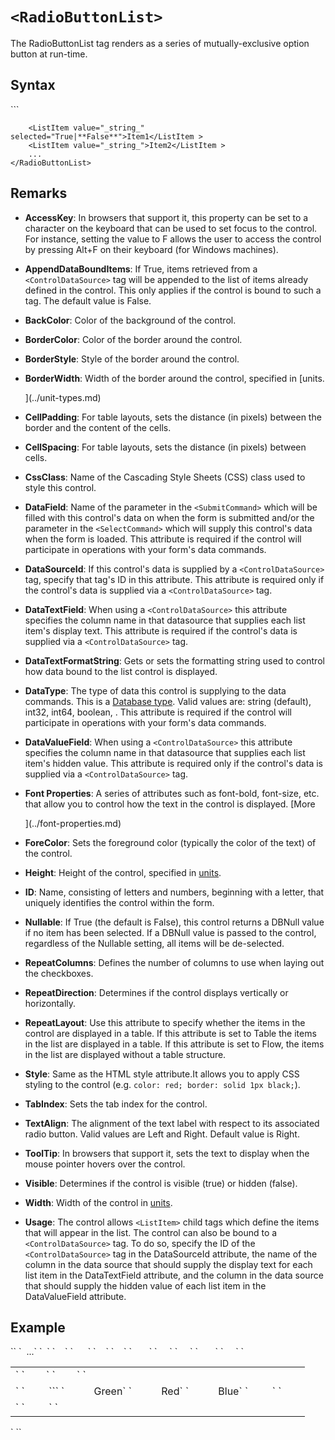 # `<RadioButtonList>`





The RadioButtonList tag renders as a series of mutually-exclusive option button at run-time.



## Syntax

<div>`<RadioButtonList`  
``    AccessKey="_string_"  
    AppendDataBoundItems="True|**False**"  
    BackColor="_color name_|#dddddd"  
    BorderColor="color name|#dddddd"  
    BorderStyle="**NotSet**|None|Dotted|Dashed|Solid|Double|Groove|Ridge| Inset|Outset"  
    BorderWidth="_size_"  
    CellPadding="_integer_"  
    CellSpacing="_integer_"  
    CssClass="_string_"  
    DataSourceID="_string_"  
    DataTextField="_string_"  
    DataTextFormatString="_string_"  
    DataValueField="_string_"  
    Enabled="**True**|False"  
    Font-Bold="True|**False**"  
    Font-Italic="True|**False**"  
    Font-Names="_string_"  
    Font-Overline="True|**False**"  
    Font-Size="_string_|Smaller|Larger|XX-Small|X-Small|Small|Medium| Large|X-Large|XX-Large"  
    Font-Strikeout="True|**False**"  
    Font-Underline="True|**False**"  
    ForeColor="_color name_|#dddddd"  
    Height="_size_"  
    ID="_string_"  
    Nullable="True|**False**"  
    RepeatColumns="_integer_"  
    RepeatDirection="Horizontal|**Vertical**"  
    RepeatLayout="**Table**|Flow"  
    Style="_string_"  
    TabIndex="_integer_"  
    TextAlign="Left|**Right**"  
    ToolTip="_string_"  
    Visible="**True**|False"  
    Width="_size_"``>``  

`    <ListItem value="_string_" selected="True|**False**">Item1</ListItem >`  
`    <ListItem value="_string_">Item2</ListItem >`  
`    ...`  
`</RadioButtonList>`</div>



## Remarks

*   **AccessKey**: In browsers that support it, this property can be set to a character on the keyboard that can be used to set focus to the control. For instance, setting the value to F allows the user to access the control by pressing Alt+F on their keyboard (for Windows machines).  

*   **AppendDataBoundItems**: If True, items retrieved from a `<ControlDataSource>` tag will be appended to the list of items already defined in the control. This only applies if the control is bound to such a tag. The default value is False.  

*   **BackColor**: Color of the background of the control.  

*   **BorderColor**: Color of the border around the control.  

*   **BorderStyle**: Style of the border around the control.  

*   **BorderWidth**: Width of the border around the control, specified in [units.  

    ](../unit-types.md)
*   **CellPadding**: For table layouts, sets the distance (in pixels) between the border and the content of the cells.  

*   **CellSpacing**: For table layouts, sets the distance (in pixels) between cells.  

*   **CssClass**: Name of the Cascading Style Sheets (CSS) class used to style this control.  

*   **DataField**: Name of the parameter in the `<SubmitCommand>` which will be filled with this control's data on when the form is submitted and/or the parameter in the `<SelectCommand>` which will supply this control's data when the form is loaded. This attribute is required if the control will participate in operations with your form's data commands.  

*   **DataSourceId**: If this control's data is supplied by a `<ControlDataSource>` tag, specify that tag's ID in this attribute. This attribute is required only if the control's data is supplied via a `<ControlDataSource>` tag.  

*   **DataTextField**: When using a `<ControlDataSource>` this attribute specifies the column name in that datasource that supplies each list item's display text. This attribute is required if the control's data is supplied via a `<ControlDataSource>` tag.  

*   **DataTextFormatString**: Gets or sets the formatting string used to control how data bound to the list control is displayed.  

*   **DataType**: The type of data this control is supplying to the data commands. This is a [Database type](../data-types.md). Valid values are: string (default), int32, int64, boolean, . This attribute is required if the control will participate in operations with your form's data commands.  

*   **DataValueField**: When using a `<ControlDataSource>` this attribute specifies the column name in that datasource that supplies each list item's hidden value. This attribute is required only if the control's data is supplied via a `<ControlDataSource>` tag.  

*   **Font Properties**: A series of attributes such as font-bold, font-size, etc. that allow you to control how the text in the control is displayed. [More  

    ](../font-properties.md)
*   **ForeColor**: Sets the foreground color (typically the color of the text) of the control.  

*   **Height**: Height of the control, specified in [units](../unit-types.md).  

*   **ID**: Name, consisting of letters and numbers, beginning with a letter, that uniquely identifies the control within the form.  

*   **Nullable**: If True (the default is False), this control returns a DBNull value if no item has been selected. If a DBNull value is passed to the control, regardless of the Nullable setting, all items will be de-selected.  

*   **RepeatColumns**: Defines the number of columns to use when laying out the checkboxes.  

*   **RepeatDirection**: Determines if the control displays vertically or horizontally.  

*   **RepeatLayout**: Use this attribute to specify whether the items in the control are displayed in a table. If this attribute is set to Table the items in the list are displayed in a table. If this attribute is set to Flow, the items in the list are displayed without a table structure.  

*   **Style**: Same as the HTML style attribute.It allows you to apply CSS styling to the control (e.g. `color: red; border: solid 1px black;`).  

*   **TabIndex**: Sets the tab index for the control.  

*   **TextAlign**: The alignment of the text label with respect to its associated radio button. Valid values are Left and Right. Default value is Right.  

*   **ToolTip**: In browsers that support it, sets the text to display when the mouse pointer hovers over the control.  

*   **Visible**: Determines if the control is visible (true) or hidden (false).  

*   **Width**: Width of the control in [units](../unit-types.md).  

*   **Usage**: <span style="font-weight: normal;" xmlns="http://www.w3.org/1999/xhtml">The control allows `<ListItem>` child tags which define the items that will appear in the list. The control can also be bound to a `<ControlDataSource>` tag. To do so, specify the ID of the `<ControlDataSource>` tag in the DataSourceId attribute, the name of the column in the data source that should supply the display text for each list item in the DataTextField attribute, and the column in the data source that should supply the hidden value of each list item in the DataValueField attribute.</span>



## Example

<div>`<AddForm>`  
`  ...`  
`  <table>`  
`    <tr>`  
`      <td>`  
`        <Label For="txtFirstName" Text="First Name" />`  
`        <TextBox Id="txtFirstName" DataField="FirstName" DataType="string" />`  
`      </td>`  
`    </tr>`  
`    <tr>`  
`       <td>`  
`         <Label For="rblColors" Text="Favorite Color" />  
`<span class="CodeHighlight" xmlns="http://www.w3.org/1999/xhtml">`<RadioButtonList Id="rblColors" DataField="FavoriteColors" DataType="string">`  
`           <ListItem Value="#00FF00">Green</ListItem >`  
`           <ListItem Value="#FF0000" selected="true">Red</ListItem >`  
`           <ListItem Value="#0000FF">Blue</ListItem >`  
`         </RadioButtonList >`</span>  
`        </td>`  
`     </tr>`  
`     <tr>`  
`       <td colspan="2">`  
`         <AddButton Text="Add"/> <CancelButton Text="Cancel"/>`  
`       </td>`  
`     </tr>`  
`   </table>`  
`</AddForm>`</div>

